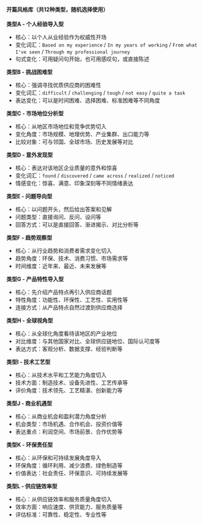 #### 开篇风格库（共12种类型，随机选择使用）

**类型A - 个人经验导入型**

* 核心：以个人从业经验作为权威性开场
* 变化词汇：`Based on my experience` / `In my years of working` / `From what I've seen` / `Through my professional journey`
* 句式变化：可用疑问句开始，也可用感叹句，或直接陈述

**类型B - 挑战困难型**

* 核心：强调寻找优质供应商的困难性
* 变化词汇：`difficult` / `challenging` / `tough` / `not easy` / `quite a task`
* 表达变化：可以是时间困难、选择困难、标准困难等不同角度

**类型C - 市场地位分析型**

* 核心：从地区市场地位和竞争优势切入
* 变化角度：市场规模、地理优势、产业集群、出口能力等
* 比较对象：可与邻国、全球市场、历史发展等对比

**类型D - 意外发现型**

* 核心：表达对该地区企业质量的意外和惊喜
* 变化词汇：`found` / `discovered` / `came across` / `realized` / `noticed`
* 情感变化：惊喜、满意、印象深刻等不同情绪表达

**类型E - 问题导向型**

* 核心：以问题开头，然后给出答案和见解
* 问题类型：直接询问、反问、设问等
* 回答方式：可以是直接回答、渐进揭示、对比分析等

**类型F - 趋势观察型**

* 核心：从行业趋势和消费者需求变化切入
* 趋势角度：环保、技术、消费习惯、市场需求等
* 时间维度：近年来、最近、未来发展等

**类型G - 产品特性导入型**

* 核心：先介绍产品特点再引入供应商话题
* 特性角度：功能性、环保性、工艺性、实用性等
* 连接方式：从产品特点自然过渡到供应商选择

**类型H - 全球视角型**

* 核心：从全球化角度看待该地区的产业地位
* 对比维度：与其他国家对比、全球供应链地位、国际认可度等
* 表达方式：客观分析、数据支撑、经验判断等

**类型I - 技术工艺型**

* 核心：从技术水平和工艺能力角度切入
* 技术方面：制造技术、设备先进性、工艺传承等
* 评价角度：技术领先、工艺精湛、创新能力等

**类型J - 商业机遇型**

* 核心：从商业机会和盈利潜力角度分析
* 机会类型：市场机遇、合作机会、投资价值等
* 表达重点：利润空间、市场前景、合作优势等

**类型K - 环保责任型**

* 核心：从环保和可持续发展角度导入
* 环保角度：循环利用、减少浪费、绿色制造等
* 价值表达：社会责任、环保意识、可持续发展等

**类型L - 供应链效率型**

* 核心：从供应链效率和服务质量角度切入
* 效率方面：响应速度、供货能力、服务质量等
* 评估标准：可靠性、稳定性、专业性等